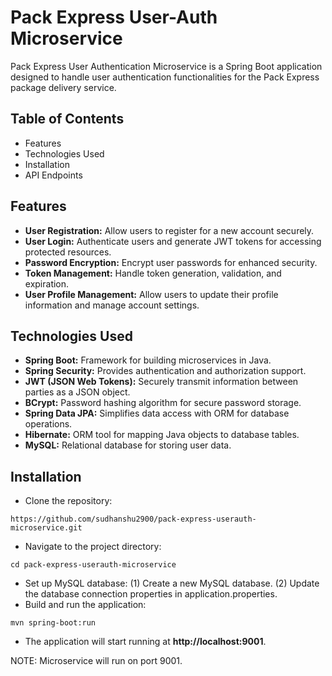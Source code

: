 # Pack Express User-Auth Microservice

Pack Express User Authentication Microservice is a Spring Boot application designed to handle user authentication functionalities for the Pack Express package delivery service.

## Table of Contents

* Features
* Technologies Used
* Installation
* API Endpoints

## Features

* **User Registration:** Allow users to register for a new account securely.
* **User Login:** Authenticate users and generate JWT tokens for accessing protected resources.
* **Password Encryption:** Encrypt user passwords for enhanced security.
* **Token Management:** Handle token generation, validation, and expiration.
* **User Profile Management:** Allow users to update their profile information and manage account settings.

## Technologies Used

* **Spring Boot:** Framework for building microservices in Java.
* **Spring Security:** Provides authentication and authorization support.
* **JWT (JSON Web Tokens):** Securely transmit information between parties as a JSON object.
* **BCrypt:** Password hashing algorithm for secure password storage.
* **Spring Data JPA:** Simplifies data access with ORM for database operations.
* **Hibernate:** ORM tool for mapping Java objects to database tables.
* **MySQL:** Relational database for storing user data.

## Installation

* Clone the repository:
```
https://github.com/sudhanshu2900/pack-express-userauth-microservice.git
```
* Navigate to the project directory:
```
cd pack-express-userauth-microservice
```
* Set up MySQL database:
  (1) Create a new MySQL database.
  (2) Update the database connection properties in application.properties.
* Build and run the application:
```
mvn spring-boot:run
```
* The application will start running at **http://localhost:9001**.

NOTE: Microservice will run on port 9001.

